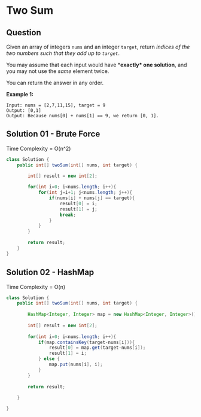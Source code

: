 # Two Sum

## Question

Given an array of integers `nums` and an integer `target`, return *indices of the two numbers such that they add up to `target`*.

You may assume that each input would have ***exactly\* one solution**, and you may not use the *same* element twice.

You can return the answer in any order.

**Example 1:**

```
Input: nums = [2,7,11,15], target = 9
Output: [0,1]
Output: Because nums[0] + nums[1] == 9, we return [0, 1].
```



## Solution 01 - Brute Force

Time Complexity = O(n^2)

```java
class Solution {
    public int[] twoSum(int[] nums, int target) {

        int[] result = new int[2];
        
        for(int i=0; i<nums.length; i++){
            for(int j=i+1; j<nums.length; j++){
                if(nums[i] + nums[j] == target){
                    result[0] = i;
                    result[1] = j;
                    break;
                }
            }
        }
        
        return result;
    }
}
```



## Solution 02 - HashMap

Time Complexity = O(n)

```java
class Solution {
    public int[] twoSum(int[] nums, int target) {
    
        HashMap<Integer, Integer> map = new HashMap<Integer, Integer>();
        
        int[] result = new int[2];
        
        for(int i=0; i<nums.length; i++){
            if(map.containsKey(target-nums[i])){
                result[0] = map.get(target-nums[i]);
                result[1] = i;
            } else {
                map.put(nums[i], i);
            }
        }
        
        return result;
        
    }

}
```

